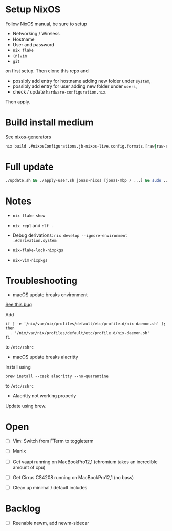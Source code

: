 # Setup NixOS

Follow NixOS manual, be sure to setup
- Networking / Wireless
- Hostname
- User and password
- `nix flake`
- `(n)vim`
- `git`

on first setup. Then clone this repo and
- possibly add entry for hostname adding new folder under `system`,
- possibly add entry for user adding new folder under `users`,
- check / update `hardware-configuration.nix`.

Then apply.

# Build install medium

See [nixos-generators](https://github.com/nix-community/nixos-generators)

```sh
nix build .#nixosConfigurations.jb-nixos-live.config.formats.[raw|raw-efi|install-iso]
```

# Full update

```sh
./update.sh && ./apply-user.sh jonas-nixos [jonas-mbp / ...] && sudo ./apply-system.sh
```

# Notes

- `nix flake show`
- `nix repl` and `:lf .`
- Debug derivations: `nix develop --ignore-environment .#derivation.system`

- `nix-flake-lock-nixpkgs`
- `nix-vim-nixpkgs`

# Troubleshooting

- macOS update breaks environment

[See this bug](https://github.com/NixOS/nix/issues/3616)

Add

```
if [ -e '/nix/var/nix/profiles/default/etc/profile.d/nix-daemon.sh' ]; then
  . '/nix/var/nix/profiles/default/etc/profile.d/nix-daemon.sh'
fi
```

to `/etc/zshrc`

- macOS update breaks alacritty

Install using

```
brew install --cask alacritty --no-quarantine
```

to `/etc/zshrc`

- Alacritty not working properly

Update using brew.

# Open

- [ ] Vim: Switch from FTerm to toggleterm
- [ ] Manix

- [ ] Get vaapi running on MacBookPro12,1 (chromium takes an incredible amount of cpu)
- [ ] Get Cirrus CS4208 running on MacBookPro12,1 (no bass)

- [ ] Clean up minimal / default includes

# Backlog

- [ ] Reenable newm, add newm-sidecar
